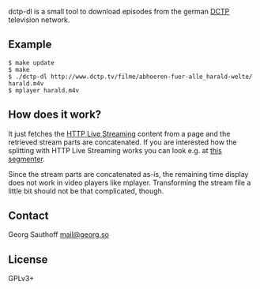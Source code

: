 dctp-dl is a small tool to download episodes from the german [DCTP][1]
television network.

## Example ##

    $ make update
    $ make
    $ ./dctp-dl http://www.dctp.tv/filme/abhoeren-fuer-alle_harald-welte/ harald.m4v
    $ mplayer harald.m4v


## How does it work? ##

It just fetches the [HTTP Live Streaming][2] content from a page and the
retrieved stream parts are concatenated. If you are interested how the
splitting with HTTP Live Streaming works you can look e.g. at [this
segmenter][3].

Since the stream parts are concatenated as-is, the remaining time display does
not work in video players like mplayer. Transforming the stream file a little
bit should not be that complicated, though.

## Contact ##

Georg Sauthoff <mail@georg.so>

## License ##

GPLv3+


[1]: http://www.dctp.tv
[2]: http://en.wikipedia.org/wiki/HTTP_Live_Streaming
[3]: https://github.com/carsonmcdonald/HTTP-Live-Video-Stream-Segmenter-and-Distributor/blob/master/live_segmenter.c
